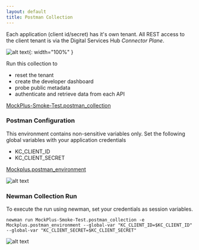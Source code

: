 ```yaml
---
layout: default
title: Postman Collection
---
```


Each application (client id/secret) has it's own tenant. All REST access to the client tenant is via the Digital Services Hub _Connector Plane_.

![alt text](mockplus-overview.svg "Generated from input/images-source/mockplus-overview.plantuml"){: width="100%" }

Run this collection to

- reset the tenant
- create the developer dashboard
- probe public metadata
- authenticate and retrieve data from each API

[MockPlus-Smoke-Test.postman_collection](MockPlus-Smoke-Test.postman_collection)

### Postman Configuration

This environment contains non-sensitive variables only. Set the following global variables with your application credentials

- KC_CLIENT_ID
- KC_CLIENT_SECRET

[Mockplus.postman_environment](Mockplus.postman_environment)

![alt text](postman-collection-run.png "Postman Collection Run")

### Newman Collection Run

To execute the run using newman, set your credentials as session variables.

    newman run MockPlus-Smoke-Test.postman_collection -e Mockplus.postman_environment --global-var "KC_CLIENT_ID=$KC_CLIENT_ID" --global-var "KC_CLIENT_SECRET=$KC_CLIENT_SECRET"

![alt text](newman-collection-run.png "newman Collection Run")
